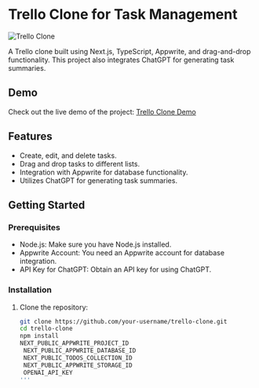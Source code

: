# Trello Clone for Task Management

![Trello Clone](https://pasteboard.co/9bOD7tmpxoKB.png)

A Trello clone built using Next.js, TypeScript, Appwrite, and drag-and-drop functionality. This project also integrates ChatGPT for generating task summaries.

## Demo

Check out the live demo of the project: [Trello Clone Demo](https://trello-clone-8gg9oqzi4-shadabimran07.vercel.app/)

## Features

- Create, edit, and delete tasks.
- Drag and drop tasks to different lists.
- Integration with Appwrite for database functionality.
- Utilizes ChatGPT for generating task summaries.

## Getting Started

### Prerequisites

- Node.js: Make sure you have Node.js installed.
- Appwrite Account: You need an Appwrite account for database integration.
- API Key for ChatGPT: Obtain an API key for using ChatGPT.

### Installation

1. Clone the repository:

   ```bash
   git clone https://github.com/your-username/trello-clone.git
   cd trello-clone
   npm install
   NEXT_PUBLIC_APPWRITE_PROJECT_ID
    NEXT_PUBLIC_APPWRITE_DATABASE_ID
    NEXT_PUBLIC_TODOS_COLLECTION_ID
    NEXT_PUBLIC_APPWRITE_STORAGE_ID
    OPENAI_API_KEY
   '''
